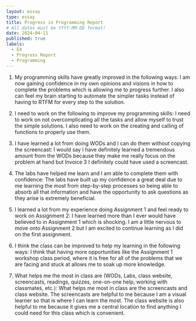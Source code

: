 ```yaml
---
layout: essay
type: essay
title: Progress in Programming Report
# All dates must be YYYY-MM-DD format!
date: 2024-04-11
published: true
labels:
  - E4
  - Progress Report
  - Programming
---
```


1. My programming skills have greatly improved in the following ways: I am now gaining confidence in my own opinions and visions in how to complete the problems which is allowing me to progress further. I also can feel my brain starting to automate the simpler tasks instead of having to RTFM for every step to the solution.

2. I need to work on the following to improve my programming skills: I need to work on not overcomplicating all the tasks and allow myself to trust the simple solutions. I also need to work on the creating and calling of functions to properly use them.

3. I have learned a lot from doing WODs and I can do them without copying the screencast: I would say I have definitely learned a tremendous amount from the WODs because they make me really focus on the problem at hand but Invoice 3 I definitely could have used a screencast. 

4. The labs have helped me learn and I am able to complete them with confidence: The labs have built up my confidence a great deal due to me learning the most from step-by-step processes so being able to absorb all that information and have the opportunity to ask questions as they arise is extremely beneficial.

5. I learned a lot from my experience doing Assignment 1 and feel ready to work on Assignment 2: I have learned more than I ever would have believed to in Assignment 1 which is shocking. I am a little nervous to move onto Assignment 2 but I am excited to continue learning as I did on the first assignment. 

6. I think the class can be improved to help my learning in the following ways: I think that having more opportunities like the Assignment 1 workshop class period, where it is free for all of the problems that we are facing and stuck at allows me to soak up more knowledge. 

7. What helps me the most in class are (WODs, Labs, class website, screencasts, readings, quizzes, one-on-one help, working with classmates, etc.): What helps me most in class are the screencasts and class website. The screencasts are helpful to me because I am a visual learner so that is where I can learn the most. The class website is also helpful to me because it gives me a central location to find anything I could need for this class which is convenient. 